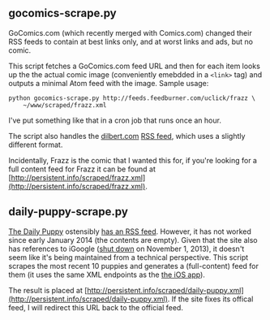 ## gocomics-scrape.py

GoComics.com (which recently merged with Comics.com) changed their RSS feeds to contain at best links only, and at worst links and ads, but no comic.

This script fetches a GoComics.com feed URL and then for each item looks up the the actual comic image (conveniently emebdded in a `<link>` tag) and outputs a minimal Atom feed with the image. Sample usage:

    python gocomics-scrape.py http://feeds.feedburner.com/uclick/frazz \
        ~/www/scraped/frazz.xml

I've put something like that in a cron job that runs once an hour.

The script also handles the [dilbert.com](http://dilbert.com) [RSS feed](http://feed.dilbert.com/dilbert/daily_strip), which uses a slightly different format.

Incidentally, Frazz is the comic that I wanted this for, if you're looking for a full content feed for Frazz it can be found at [http://persistent.info/scraped/frazz.xml](http://persistent.info/scraped/frazz.xml).

## daily-puppy-scrape.py

[The Daily Puppy](http://www.dailypuppy.com/) ostensibly [has an RSS feed](http://feeds.feedburner.com/TheDailyPuppy). However, it has not worked since early January 2014 (the contents are empty). Given that the site also has references to iGoogle ([shut down](https://support.google.com/websearch/answer/2664197?hl=en) on November 1, 2013), it doesn't seem like it's being maintained from a technical perspective. This script scrapes the most recent 10 puppies and generates a (full-content) feed for them (it uses the same XML endpoints as the [the iOS app](https://itunes.apple.com/app/id305199217)).

The result is placed at [http://persistent.info/scraped/daily-puppy.xml](http://persistent.info/scraped/daily-puppy.xml). If the site fixes its offical feed, I will redirect this URL back to the official feed.
